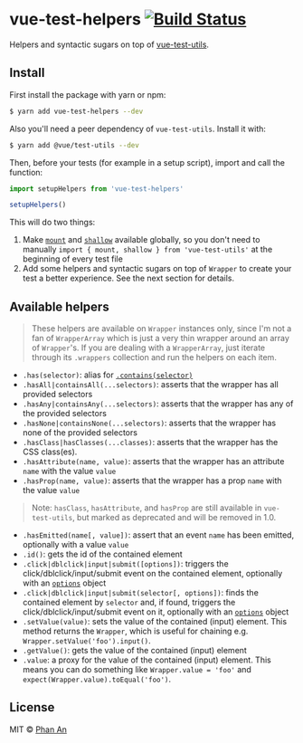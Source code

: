 # vue-test-helpers [![Build Status](https://travis-ci.org/phanan/vue-test-helpers.svg?branch=master)](https://travis-ci.org/phanan/vue-test-helpers)

Helpers and syntactic sugars on top of [vue-test-utils](https://github.com/vuejs/vue-test-utils).

## Install

First install the package with yarn or npm:

```bash
$ yarn add vue-test-helpers --dev
```

Also you'll need a peer dependency of `vue-test-utils`. Install it with:

```bash
$ yarn add @vue/test-utils --dev
```

Then, before your tests (for example in a setup script), import and call the function:

```js
import setupHelpers from 'vue-test-helpers'

setupHelpers()
```

This will do two things:

1. Make [`mount`](https://vue-test-utils.vuejs.org/en/api/mount.html) and [`shallow`](https://vue-test-utils.vuejs.org/en/api/shallow.html) available globally, so you don't need to manually `import { mount, shallow } from 'vue-test-utils'` at the beginning of every test file
2. Add some helpers and syntactic sugars on top of `Wrapper` to create your test a better experience. See the next section for details.

## Available helpers

> These helpers are available on `Wrapper` instances only, since I'm not a fan of `WrapperArray` which is just a very thin wrapper around an array of `Wrapper`'s. If you are dealing with a `WrapperArray`, just iterate through its `.wrappers` collection and run the helpers on each item.

* `.has(selector)`: alias for [`.contains(selector)`](https://vue-test-utils.vuejs.org/en/api/wrapper/contains.html)
* `.hasAll|containsAll(...selectors)`: asserts that the wrapper has all provided selectors
* `.hasAny|containsAny(...selectors)`: asserts that the wrapper has any of the provided selectors
* `.hasNone|containsNone(...selectors)`: asserts that the wrapper has none of the provided selectors
* `.hasClass|hasClasses(...classes)`: asserts that the wrapper has the CSS class(es).
* `.hasAttribute(name, value)`: asserts that the wrapper has an attribute `name` with the value `value`
* `.hasProp(name, value)`: asserts that the wrapper has a prop `name` with the value `value`
> Note: `hasClass`, `hasAttribute`, and `hasProp` are still available in `vue-test-utils`, but marked as deprecated and will be removed in 1.0.
* `.hasEmitted(name[, value])`: assert that an event `name` has been emitted, optionally with a value `value`
* `.id()`: gets the id of the contained element
* `.click|dblclick|input|submit([options])`: triggers the click/dblclick/input/submit event on the contained element, optionally with an [`options`](https://vue-test-utils.vuejs.org/en/guides/dom-events.html#options) object
* `.click|dblclick|input|submit(selector[, options])`: finds the contained element by `selector` and, if found, triggers the click/dblclick/input/submit event on it, optionally with an [`options`](https://vue-test-utils.vuejs.org/en/guides/dom-events.html#options) object
* `.setValue(value)`: sets the value of the contained (input) element. This method returns the `Wrapper`, which is useful for chaining e.g. `Wrapper.setValue('foo').input()`.
* `.getValue()`: gets the value of the contained (input) element
* `.value`: a proxy for the value of the contained (input) element. This means you can do something like `Wrapper.value = 'foo'` and `expect(Wrapper.value).toEqual('foo')`.

## License

MIT © [Phan An](https://phanan.net)
